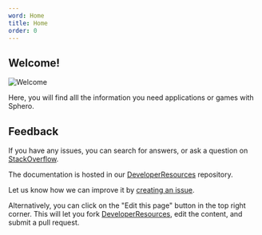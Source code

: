 ```yaml
---
word: Home
title: Home
order: 0
---
```


## Welcome!

![Welcome](http://new.tinygrab.com/089df54f8fceac64c03b2800443221ab2a761b0f95.jpg)

Here, you will find alll the information you need applications or games with Sphero.

## Feedback

If you have any issues, you can search for answers, or ask a question on [StackOverflow][].

The documentation is hosted in our [DeveloperResources][repo] repository.

Let us know how we can improve it by [creating an issue][issue].

Alternatively, you can click on the "Edit this page" button in the top right corner.
This will let you fork [DeveloperResources][repo], edit the content, and submit a pull request.

[StackOverflow]: http://stackoverflow.com/questions/tagged/sphero-api?sort=newest
[repo]: https://github.com/orbotix/DeveloperResources
[issue]: https://github.com/orbotix/DeveloperResources/issues/new
